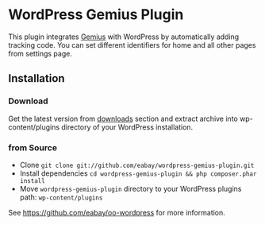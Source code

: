 # WordPress Gemius Plugin

This plugin integrates [Gemius] with WordPress by automatically adding tracking code. You can set different identifiers for home and all other pages from settings page.

## Installation

### Download
Get the latest version from [downloads] section and extract archive into wp-content/plugins directory of your WordPress installation.

### from Source
* Clone `git clone git://github.com/eabay/wordpress-gemius-plugin.git`
* Install dependencies `cd wordpress-gemius-plugin && php composer.phar install`
* Move `wordpress-gemius-plugin` directory to your WordPress plugins path: `wp-content/plugins`

See https://github.com/eabay/oo-wordpress for more information.

[Gemius]: http://www.gemius.com/
[downloads]: https://github.com/eabay/wordpress-gemius-plugin/downloads